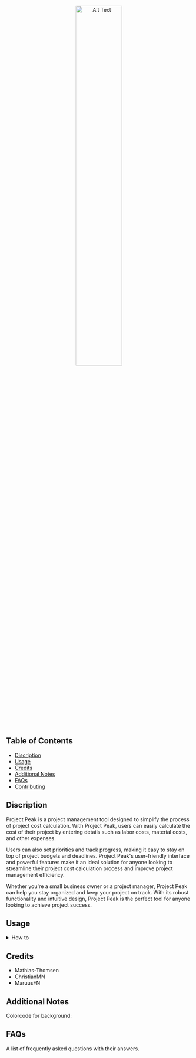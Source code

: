 
<div align="center">
<p>
  <img src="https://user-images.githubusercontent.com/113129217/233960954-41cf6db8-6f0f-4aa2-a503-3367e11e7ef3.png" alt="Alt Text" width="50%" height="50%">

</p>
</div>

## Table of Contents

- [Discription](#discription)
- [Usage](#usage)
- [Credits](#credits)
- [Additional Notes](#additional-notes)
- [FAQs](#faqs)
- [Contributing](./CONTRIBUTE.md)

## Discription
Project Peak is a project management tool designed to simplify the process of project cost calculation. With Project Peak, users can easily calculate the cost of their project by entering details such as labor costs, material costs, and other expenses.

Users can also set priorities and track progress, making it easy to stay on top of project budgets and deadlines. Project Peak's user-friendly interface and powerful features make it an ideal solution for anyone looking to streamline their project cost calculation process and improve project management efficiency.

Whether you're a small business owner or a project manager, Project Peak can help you stay organized and keep your project on track. With its robust functionality and intuitive design, Project Peak is the perfect tool for anyone looking to achieve project success.

## Usage
<details>
<summary>How to</summary>
    
1. Navigate to the Project Peak website using your web browser.
___
2. If you don't have an account, click on the "Sign up" button to create a new account. If you already have an account, click "Log in".
___
3. Once you're logged in, you can start creating new wishlists by clicking on the "New List" button.
___
4. Enter a name for your list, and optionally add a description.
___
5. You can add items to your list by clicking on the "Add Item" button, then entering details such as name, description, and link. You can also set a priority level and add notes.
___
6. You can share your list with friends and family members by clicking on the "Share" button and entering their email addresses.
___
7. To view your lists, click on the "Lists" button in the main menu.
___
8. To edit an existing list, click on the list name and then click on the "Edit" button.
___
9. To delete a list, click on the list name and then click on the "Delete" button.
___
</details>

## Credits

* Mathias-Thomsen
* ChristianMN
* MaruusFN

## Additional Notes
Colorcode for background:

## FAQs

A list of frequently asked questions with their answers.

